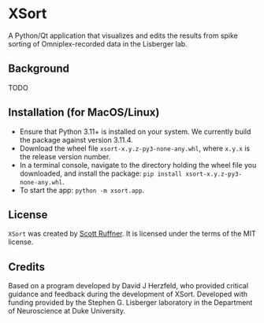 # XSort

A Python/Qt application that visualizes and edits the results from spike sorting of Omniplex-recorded
data in the Lisberger lab.

## Background
TODO

## Installation (for MacOS/Linux)
- Ensure that Python 3.11+ is installed on your system. We currently build the package against
version 3.11.4.
- Download the wheel file `xsort-x.y.z-py3-none-any.whl`, where `x.y.x` is the release version number.
- In a terminal console, navigate to the directory holding the wheel file you downloaded, and install 
the package: `pip install xsort-x.y.z-py3-none-any.whl`.
- To start the app: `python -m xsort.app`.

## License
`XSort` was created by [Scott Ruffner](mailto:sruffner@srscicomp.com). It is
licensed under the terms of the MIT license.

## Credits
Based on a program developed by David J Herzfeld, who provided critical guidance and feedback during the
development of XSort. Developed with funding provided by the Stephen G. Lisberger laboratory in the Department of
Neuroscience at Duke University.
